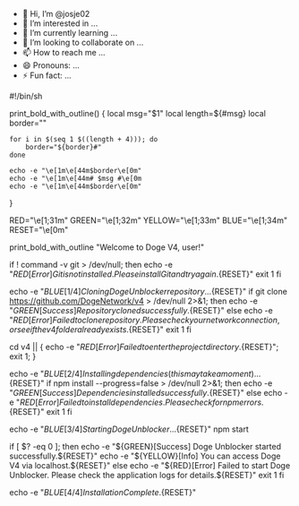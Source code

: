 - 👋 Hi, I’m @josje02
- 👀 I’m interested in ...
- 🌱 I’m currently learning ...
- 💞️ I’m looking to collaborate on ...
- 📫 How to reach me ...
- 😄 Pronouns: ...
- ⚡ Fun fact: ...

<!---
josje02/josje02 is a ✨ special ✨ repository because its `README.md` (this file) appears on your GitHub profile.
You can click the Preview link to take a look at your changes.
--->
#!/bin/sh

print_bold_with_outline() {
    local msg="$1"
    local length=${#msg}
    local border=""

    for i in $(seq 1 $((length + 4))); do
        border="${border}#"
    done

    echo -e "\e[1m\e[44m$border\e[0m"
    echo -e "\e[1m\e[44m# $msg #\e[0m
    echo -e "\e[1m\e[44m$border\e[0m"
}

RED="\e[1;31m"
GREEN="\e[1;32m"
YELLOW="\e[1;33m"
BLUE="\e[1;34m"
RESET="\e[0m"

print_bold_with_outline "Welcome to Doge V4, user!"

if ! command -v git > /dev/null; then
    echo -e "${RED}[Error] Git is not installed. Please install Git and try again.${RESET}"
    exit 1
fi

echo -e "${BLUE}[1/4] Cloning Doge Unblocker repository...${RESET}"
if git clone https://github.com/DogeNetwork/v4 > /dev/null 2>&1; then
    echo -e "${GREEN}[Success] Repository cloned successfully.${RESET}"
else
    echo -e "${RED}[Error] Failed to clone repository. Please check your network connection, or see if the v4 folder already exists.${RESET}"
    exit 1
fi

cd v4 || { echo -e "${RED}[Error] Failed to enter the project directory.${RESET}"; exit 1; }

echo -e "${BLUE}[2/4] Installing dependencies (this may take a moment)...${RESET}"
if npm install --progress=false > /dev/null 2>&1; then
    echo -e "${GREEN}[Success] Dependencies installed successfully.${RESET}"
else
    echo -e "${RED}[Error] Failed to install dependencies. Please check for npm errors.${RESET}"
    exit 1
fi

echo -e "${BLUE}[3/4] Starting Doge Unblocker...${RESET}"
npm start

if [ $? -eq 0 ]; then
    echo -e "${GREEN}[Success] Doge Unblocker started successfully.${RESET}"
    echo -e "${YELLOW}[Info] You can access Doge V4 via localhost.${RESET}"
else
    echo -e "${RED}[Error] Failed to start Doge Unblocker. Please check the application logs for details.${RESET}"
    exit 1
fi

echo -e "${BLUE}[4/4] Installation Complete.${RESET}"
